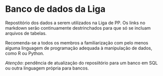 # Banco de dados da Liga

Repostitório dos dados a serem utilizados na Liga de PP. Os links no markdown serão continuamente destrinchados para que só se incluam arquivos de tabelas.

Recomenda-se a todos os membros a familiarização com pelo menos alguma linguagem de programação adequada à manipulação de dados, como R ou Python.

*Atenção*: pendência de atualização do reposiitório para um banco em SQL ou outra linguagem própria para bancos.
